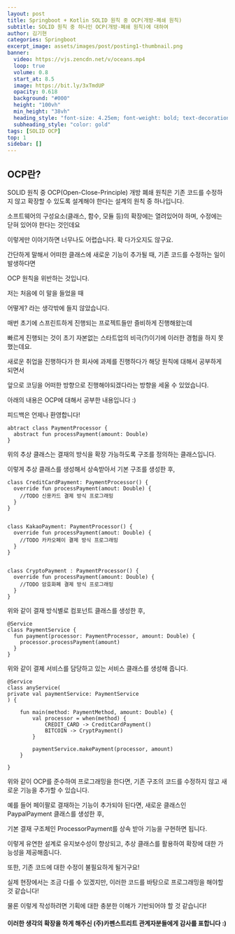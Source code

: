 ```yaml
---
layout: post
title: Springboot + Kotlin SOLID 원칙 중 OCP(개방-폐쇄 원칙)
subtitle: SOLID 원칙 중 하나인 OCP(개방-폐쇄 원칙)에 대하여
author: 김기현
categories: Springboot
excerpt_image: assets/images/post/posting1-thumbnail.png
banner:
  video: https://vjs.zencdn.net/v/oceans.mp4
  loop: true
  volume: 0.8
  start_at: 8.5
  image: https://bit.ly/3xTmdUP
  opacity: 0.618
  background: "#000"
  height: "100vh"
  min_height: "38vh"
  heading_style: "font-size: 4.25em; font-weight: bold; text-decoration: underline"
  subheading_style: "color: gold"
tags: [SOLID OCP]
top: 1
sidebar: []
---
```


## OCP란?

SOLID 원칙 중 OCP(Open-Close-Principle) 개방 폐쇄 원칙은 기존 코드를 수정하지 않고 확장할 수 있도록 설계해야 한다는 설계의 원칙 중 하나입니다.



소프트웨어의 구성요소(클래스, 함수, 모듈 등)의 확장에는 열려있어야 하며, 수정에는 닫혀 있어야 한다는 것인데요

이렇게만 이야기하면 너무나도 어렵습니다. 확 다가오지도 않구요.



간단하게 말해서 어떠한 클래스에 새로운 기능이 추가될 때, 기존 코드를 수정하는 일이 발생하다면

OCP 원칙을 위반하는 것입니다.



저는 처음에 이 말을 들었을 때

어떻게? 라는 생각밖에 들지 않았습니다.



매번 초기에 스프린트하게 진행되는 프로젝트들만 즐비하게 진행해왔는데

빠르게 진행되는 것이 초기 자본없는 스타트업의 비극(?)이기에 이러한 경험을 하지 못했는데요.



새로운 취업을 진행하다가 한 회사에 과제를 진행하다가 해당 원칙에 대해서 공부하게 되면서

앞으로 코딩을 어떠한 방향으로 진행해야되겠다라는 방향을 세울 수 있었습니다.



아래의 내용은 OCP에 대해서 공부한 내용입니다 :)

피드백은 언제나 환영합니다!


```
abtract class PaymentProcessor {
  abstract fun processPayment(amount: Double)
}
```

위의 추상 클래스는 결재의 방식을 확장 가능하도록 구조를 정의하는 클래스입니다.

이렇게 추상 클래스를 생성해서 상속받아서 기본 구조를 생성한 후,

```
class CreditCardPayment: PaymentProcessor() {
  override fun processPayment(amout: Double) {
    //TODO 신용카드 결제 방식 프로그래밍
  }
}


class KakaoPayment: PaymentProcessor() {
  override fun processPayment(amout: Double) {
    //TODO 카카오페이 결제 방식 프로그래밍
  }
}


class CryptoPayment : PaymentProcessor() {
  override fun processPayment(amount: Double) {
    //TODO 암호화폐 결제 방식 프로그래밍
  }
}
```

위와 같이 결재 방식별로 컴포넌트 클래스를 생성한 후,

```
@Service
class PaymentService {
  fun payment(processor: PaymentProcessor, amount: Double) {
    processor.processPayment(amount)
  }
}
```

위와 같이 결졔 서비스를 담당하고 있는 서비스 클래스를 생성해 줍니다.

```
@Service
class anyService(
private val paymentService: PaymentService
) {

    fun main(method: PaymentMethod, amount: Double) {
    	val processor = when(method) {
            CREDIT_CARD -> CreditCardPayment()
            BITCOIN -> CryptPayment()
        }
        
        paymentService.makePayment(processor, amount)
    }

}
```

위와 같이 OCP를 준수하여 프로그래밍을 한다면, 기존 구조의 코드를 수정하지 않고 새로운 기능을 추가할 수 있습니다.

예를 들어 페이팔로 결재하는 기능이 추가되야 된다면, 새로운 클래스인 PaypalPayment 클래스를 생성한 후,

기본 결재 구조체인 ProcessorPayment를 상속 받아 기능을 구현하면 됩니다.



이렇게 유연한 설계로 유지보수성이 향상되고, 추상 클래스를 활용하여 확장에 대한 가능성을 제공해줍니다.

또한, 기존 코드에 대한 수정이 불필요하게 될거구요!



실제 현장에서는 조금 다를 수 있겠지만, 이러한 코드를 바탕으로 프로그래밍을 해야할 것 같습니다!

물론 이렇게 작성하려면 기획에 대한 충분한 이해가 기반되어야 할 것 같습니다!


#### 이러한 생각의 확장을 하게 해주신 (주)카펜스트리트 관계자분들에게 감사를 표합니다 :)  
